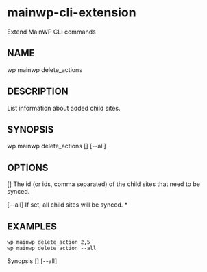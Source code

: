 # mainwp-cli-extension
Extend MainWP CLI commands

## NAME
  wp mainwp delete_actions

## DESCRIPTION
  List information about added child sites.

## SYNOPSIS
  wp mainwp delete_actions [<websiteid>] [--all]

## OPTIONS
  [<websiteid>]
    The id (or ids, comma separated) of the child sites that need to be synced.

  [--all]
    If set, all child sites will be synced.   *

## EXAMPLES
    wp mainwp delete_action 2,5
    wp mainwp delete_action --all

Synopsis [<websiteid>] [--all]


